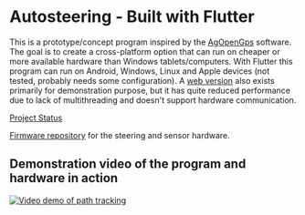 # Autosteering - Built with Flutter

This is a prototype/concept program inspired by the [AgOpenGps](https://github.com/farmerbriantee/AgOpenGPS) software. The goal is to create a cross-platform option that can run on cheaper or more available hardware than Windows tablets/computers. With Flutter this program can run on Android, Windows, Linux and Apple devices (not tested, probably needs some configuration). A [web version](https://dudlileif.github.io/autosteering) also exists primarily for demonstration purpose, but it has quite reduced performance due to lack of multithreading and doesn't support hardware communication.

[Project Status](project_status.md)

[Firmware repository](https://github.com/Dudlileif/autosteering-firmware) for the steering and sensor hardware.

## Demonstration video of the program and hardware in action

[![Video demo of path tracking](https://drive.google.com/thumbnail?id=1PXIWclHqYKpZgifw60SeKQ7OGs-qYhjZ&sz=w720)](https://drive.google.com/file/d/1PXIWclHqYKpZgifw60SeKQ7OGs-qYhjZ)
